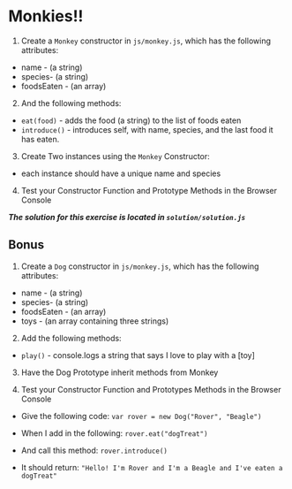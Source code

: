 # Monkies!!

1. Create a `Monkey` constructor in `js/monkey.js`, which has the following attributes:
 * name - (a string)
 * species- (a string)
 * foodsEaten - (an array)

2. And the following methods:
 * `eat(food)` - adds the food (a string) to the list of foods eaten
 * `introduce()` - introduces self, with name, species, and the last food it has eaten.

3. Create Two instances using the `Monkey` Constructor:
 * each instance should have a unique name and species

4. Test your Constructor Function and Prototype Methods in the Browser Console

***The solution for this exercise is located in `solution/solution.js`***

## Bonus

1. Create a `Dog` constructor in `js/monkey.js`, which has the following attributes:
 * name - (a string)
 * species- (a string)
 * foodsEaten - (an array)
 * toys - (an array containing three strings)

2. Add the following methods:
 * `play()` - console.logs a string that says I love to play with a [toy]

3. Have the Dog Prototype inherit methods from Monkey

4. Test your Constructor Function and Prototypes Methods in the Browser Console

  * Give the following code:
  `var rover = new Dog("Rover", "Beagle")`

  * When I add in the following:
  `rover.eat("dogTreat")`

  * And call this method:
  `rover.introduce()`

  * It should return:
  `"Hello! I'm Rover and I'm a Beagle and I've eaten a dogTreat"`
